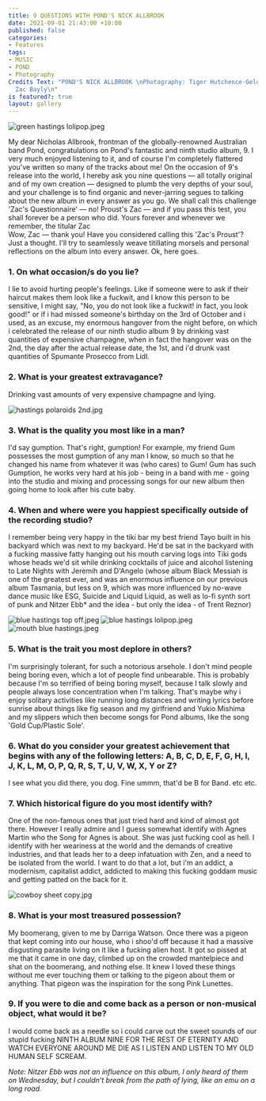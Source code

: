 ```yaml
---
title: 9 QUESTIONS WITH POND'S NICK ALLBROOK
date: 2021-09-01 21:43:00 +10:00
published: false
categories:
- Features
tags:
- MUSIC
- POND
- Photography
Credits Text: "POND'S NICK ALLBROOK \nPhotography: Tiger Hutchence-Geldof\nInterview:
  Zac Bayly\n"
is featured?: true
layout: gallery
---
```


![green hastings lolipop.jpeg](/uploads/green%20hastings%20lolipop.jpeg)

My dear Nicholas Allbrook, frontman of the globally-renowned Australian band Pond, congratulations on Pond's fantastic and ninth studio album, 9. I very much enjoyed listening to it, and of course I'm completely flattered you've written so many of the tracks about me! On the occasion of 9's release into the world, I hereby ask you nine questions — all totally original and of my own creation — designed to plumb the very depths of your soul, and your challenge is to find organic and never-jarring segues to talking about the new album in every answer as you go. We shall call this challenge 'Zac's Questionnaire' — no! Proust's Zac — and if you pass this test, you shall forever be a person who did. Yours forever and whenever we remember, the titular Zac  
 Wow, Zac — thank you! Have you considered calling this 'Zac's Proust'? Just a thought. I'll try to seamlessly weave titillating morsels and personal reflections on the album into every answer. Ok, here goes.

### 1. On what occasion/s do you lie?

I lie to avoid hurting people's feelings. Like if someone were to ask if their haircut makes them look like a fuckwit, and I know this person to be sensitive, I might say, "No, you do not look like a fuckwit! in fact, you look good!" or if i had missed someone's birthday on the 3rd of October and i used, as an excuse, my enormous hangover from the night before, on which i celebrated the release of our ninth studio album 9 by drinking vast quantities of expensive champagne, when in fact the hangover was on the 2nd, the day after the actual release date, the 1st, and i'd drunk vast quantities of Spumante Prosecco from Lidl. 

### 2. What is your greatest extravagance?

Drinking vast amounts of very expensive champagne and lying.

![hastings polaroids 2nd.jpg](/uploads/hastings%20polaroids%202nd.jpg)

### 3. What is the quality you most like in a man?

I'd say gumption. That's right, gumption! For example, my friend Gum possesses the most gumption of any man I know, so much so that he changed his name from whatever it was (who cares) to Gum! Gum has such Gumption, he works very hard at his job - being in a band with me - going into the studio and mixing and processing songs for our new album then going home to look after his cute baby. 

### 4. When and where were you happiest specifically outside of the recording studio?

I remember being very happy in the tiki bar my best friend Tayo built in his backyard which was next to my backyard. He'd be sat in the backyard with a fucking massive fatty hanging out his mouth carving logs into Tiki gods whose heads we'd sit while drinking cocktails of juice and alcohol listening to Late Nights with Jeremih and D'Angelo (whose album Black Messiah is one of the greatest ever, and was an enormous influence on our previous album Tasmania, but less on 9, which was more influenced by no-wave dance music like ESG, Suicide and Liquid Liquid, as well as lo-fi synth sort of punk and Nitzer Ebb* and the idea - but only the idea - of Trent Reznor)

![blue hastings top off.jpeg](/uploads/blue%20hastings%20top%20off.jpeg)
![blue hastings lolipop.jpeg](/uploads/blue%20hastings%20lolipop.jpeg)
![mouth blue hastings.jpeg](/uploads/mouth%20blue%20hastings.jpeg)


### 5. What is the trait you most deplore in others?

I'm surprisingly tolerant, for such a notorious arsehole. I don't mind people being boring even, which a lot of people find unbearable. This is probably because I'm so terrified of being boring myself, because I talk slowly and people always lose concentration when I'm talking. That's maybe why i enjoy solitary activities like running long distances and writing lyrics before sunrise about things like fig season and my girlfriend and Yukio Mishima and my slippers which then become songs for Pond albums, like the song 'Gold Cup/Plastic Sole'. 

### 6. What do you consider your greatest achievement that begins with any of the following letters: A, B, C, D, E, F, G, H, I, J, K, L, M, O, P, Q, R, S, T, U, V, W, X, Y or Z?

I see what you did there, you dog. Fine ummm, that'd be B for Band. etc etc.

### 7. Which historical figure do you most identify with?

One of the non-famous ones that just tried hard and kind of almost got there. However I really admire and I guess somewhat identify with Agnes Martin who the Song for Agnes is about. She was just fucking cool as hell. I identify with her weariness at the world and the demands of creative industries, and that leads her to a deep infatuation with Zen, and a need to be isolated from the world. I want to do that a lot, but i'm an addict, a modernism, capitalist addict, addicted to making this fucking goddam music and getting patted on the back for it.

![cowboy sheet copy.jpg](/uploads/cowboy%20sheet%20copy.jpg)

### 8. What is your most treasured possession?

My boomerang, given to me by Darriga Watson. Once there was a pigeon that kept coming into our house, who i shoo'd off because it had a massive disgusting parasite living on it like a fucking alien host. It got so pissed at me that it came in one day, climbed up on the crowded mantelpiece and shat on the boomerang, and nothing else. It knew I loved these things without me ever touching them or talking to the pigeon about them or anything. That pigeon was the inspiration for the song Pink Lunettes. 

### 9. If you were to die and come back as a person or non-musical object, what would it be?

I would come back as a needle so i could carve out the sweet sounds of our stupid fucking NINTH ALBUM NINE FOR THE REST OF ETERNITY AND WATCH EVERYONE AROUND ME DIE AS I LISTEN AND LISTEN TO MY OLD HUMAN SELF SCREAM.

*Note: Nitzer Ebb was not an influence on this album, I only heard of them on Wednesday, but I couldn’t break from the path of lying, like an emu on a long road.*
